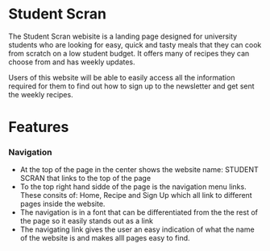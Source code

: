 <h1>Student Scran</h1>

<p> The Student Scran webisite is a landing page designed for university students who are looking for easy, quick and tasty meals that they can cook from scratch on a low student budget. It offers many of recipes they can choose from and has weekly updates.</p>
<p>Users of this website will be able to easily access all the information required for them to find out how to sign up to the newsletter and get sent the weekly recipes.</p>

<!--screenshot pf website on different devices-->

<h1>Features</h1>

<h3>Navigation</h3>
 <ul>
 <li>At the top of the page in the center shows the website name: STUDENT SCRAN that links to the top of the page</li>
 <li>To the top right hand sidde of the page is the navigation menu links. These consits of: Home, Recipe and Sign Up which all link to different pages inside the website.</li>
 <li>The navigation is in a font that can be differentiated from the the rest of the page so it easily stands out as a link</li>
 <li>The navigating link gives the user an easy indication of what the name of the website is and makes alll pages easy to find.</li>
 </ul>

 <!--screenshot of naviagtion bar-->